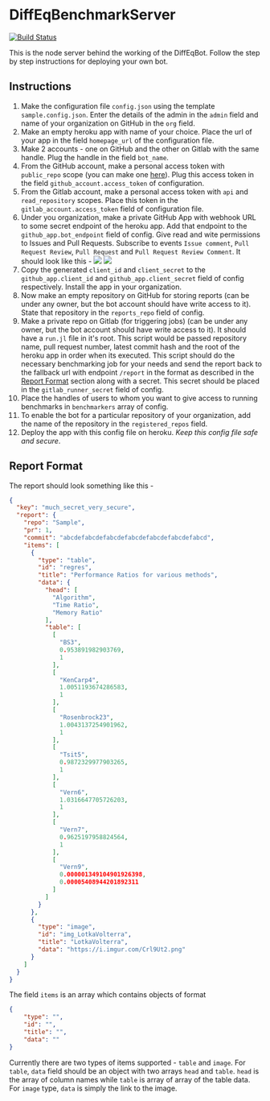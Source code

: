 # DiffEqBenchmarkServer

[![Build Status](https://github.com/SciML/DiffEqBenchmarkServer.jl/workflows/CI/badge.svg)](https://github.com/SciML/DiffEqBenchmarkServer.jl/actions?query=workflow%3ACI)

This is the node server behind the working of the DiffEqBot. Follow the step by step instructions for deploying your own bot.

## Instructions

1. Make the configuration file `config.json` using the template `sample.config.json`. Enter the details of the admin in the `admin` field and name of your organization on GitHub in the `org` field.
2. Make an empty heroku app with name of your choice. Place the url of your app in the field `homepage_url` of the configuration file.
3. Make 2 accounts - one on GitHub and the other on Gitlab with the same handle. Plug the handle in the field `bot_name`.
4. From the GitHub account, make a personal access token with `public_repo` scope (you can make one [here](https://github.com/settings/tokens/new?description=DiffEqBot&scopes=public_repo)). Plug this access token in the field `github_account.access_token` of configuration.
5. From the Gitlab account, make a personal access token with `api` and `read_repository` scopes. Place this token in the `gitlab_account.access_token` field of configuration file.
6. Under you organization, make a private GitHub App with webhook URL to some secret endpoint of the heroku app. Add that endpoint to the `github_app.bot_endpoint` field of config. Give read and wite permissions to Issues and Pull Requests. Subscribe to events `Issue comment`, `Pull Request Review`, `Pull Request` and `Pull Request Review Comment`. It should look like this - 
![](https://i.imgur.com/CY7K8x1.png)
![](https://i.imgur.com/Ka3T42Q.png)
7. Copy the generated `client_id` and `client_secret` to the `github_app.client_id` and `github_app.client_secret` field of config respectively. Install the app in your organization.
8. Now make an empty repository on GitHub for storing reports (can be under any owner, but the bot account should have write access to it). State that repository in the `reports_repo` field of config.
9. Make a private repo on Gitlab (for triggering jobs) (can be under any owner, but the bot account should have write access to it). It should have a `run.jl` file in it's root. This script would be passed repository name, pull request number, latest commit hash and the root of the heroku app in order when its executed. This script should do the necessary benchmarking job for your needs and send the report back to the fallback url with endpoint `/report` in the format as described in the [Report Format](#Report-Format) section along with a secret. This secret should be placed in the `gitlab_runner_secret` field of config.
10. Place the handles of users to whom you want to give access to running benchmarks in `benchmarkers` array of config.
11. To enable the bot for a particular repository of your organization, add the name of the repository in the `registered_repos` field.
12. Deploy the app with this config file on heroku. _Keep this config file safe and secure_.

## Report Format

The report should look something like this - 
```json
{
  "key": "much_secret_very_secure",
  "report": {
    "repo": "Sample",
    "pr": 1,
    "commit": "abcdefabcdefabcdefabcdefabcdefabcdefabcd",
    "items": [
      {
        "type": "table",
        "id": "regres",
        "title": "Performance Ratios for various methods",
        "data": {
          "head": [
            "Algorithm",
            "Time Ratio",
            "Memory Ratio"
          ],
          "table": [
            [
              "BS3",
              0.953891982903769,
              1
            ],
            [
              "KenCarp4",
              1.0051193674286583,
              1
            ],
            [
              "Rosenbrock23",
              1.0043137254901962,
              1
            ],
            [
              "Tsit5",
              0.9872329977903265,
              1
            ],
            [
              "Vern6",
              1.0316647705726203,
              1
            ],
            [
              "Vern7",
              0.9625197958824564,
              1
            ],
            [
              "Vern9",
              0.000001349104901926398,
              0.00005408944201892311
            ]
          ]
        }
      },
      {
        "type": "image",
        "id": "img_LotkaVolterra",
        "title": "LotkaVolterra",
        "data": "https://i.imgur.com/Crl9Ut2.png"
      }
    ]
  }
}
```

The field `items` is an array which contains objects of format
```json
{
	"type": "",
	"id": "",
	"title": "",
	"data": ""
}
```

Currently there are two types of items supported - `table` and `image`. For `table`, `data` field should be an object with two arrays `head` and `table`. `head` is the array of column names while `table` is array of array of the table data. For `image` type, `data` is simply the link to the image.
